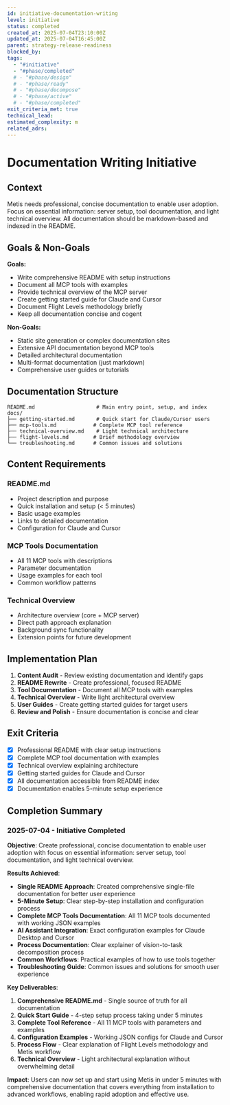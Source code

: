 ```yaml
---
id: initiative-documentation-writing
level: initiative
status: completed
created_at: 2025-07-04T23:10:00Z
updated_at: 2025-07-04T16:45:00Z
parent: strategy-release-readiness
blocked_by: 
tags:
  - "#initiative"
  - "#phase/completed"
  # - "#phase/design"
  # - "#phase/ready"
  # - "#phase/decompose"
  # - "#phase/active"
  # - "#phase/completed"
exit_criteria_met: true
technical_lead: 
estimated_complexity: m
related_adrs: 
---
```


# Documentation Writing Initiative

## Context

Metis needs professional, concise documentation to enable user adoption. Focus on essential information: server setup, tool documentation, and light technical overview. All documentation should be markdown-based and indexed in the README.

## Goals & Non-Goals

**Goals:**
- Write comprehensive README with setup instructions
- Document all MCP tools with examples
- Provide technical overview of the MCP server
- Create getting started guide for Claude and Cursor
- Document Flight Levels methodology briefly
- Keep all documentation concise and cogent

**Non-Goals:**
- Static site generation or complex documentation sites
- Extensive API documentation beyond MCP tools
- Detailed architectural documentation
- Multi-format documentation (just markdown)
- Comprehensive user guides or tutorials

## Documentation Structure

```
README.md                    # Main entry point, setup, and index
docs/
├── getting-started.md       # Quick start for Claude/Cursor users
├── mcp-tools.md            # Complete MCP tool reference
├── technical-overview.md    # Light technical architecture
├── flight-levels.md        # Brief methodology overview
└── troubleshooting.md      # Common issues and solutions
```

## Content Requirements

### README.md
- Project description and purpose
- Quick installation and setup (< 5 minutes)
- Basic usage examples
- Links to detailed documentation
- Configuration for Claude and Cursor

### MCP Tools Documentation
- All 11 MCP tools with descriptions
- Parameter documentation
- Usage examples for each tool
- Common workflow patterns

### Technical Overview
- Architecture overview (core + MCP server)
- Direct path approach explanation
- Background sync functionality
- Extension points for future development

## Implementation Plan

1. **Content Audit** - Review existing documentation and identify gaps
2. **README Rewrite** - Create professional, focused README
3. **Tool Documentation** - Document all MCP tools with examples
4. **Technical Overview** - Write light architectural overview
5. **User Guides** - Create getting started guides for target users
6. **Review and Polish** - Ensure documentation is concise and clear

## Exit Criteria

- [x] Professional README with clear setup instructions
- [x] Complete MCP tool documentation with examples
- [x] Technical overview explaining architecture
- [x] Getting started guides for Claude and Cursor
- [x] All documentation accessible from README index
- [x] Documentation enables 5-minute setup experience

## Completion Summary

### 2025-07-04 - Initiative Completed

**Objective**: Create professional, concise documentation to enable user adoption with focus on essential information: server setup, tool documentation, and light technical overview.

**Results Achieved**:
- **Single README Approach**: Created comprehensive single-file documentation for better user experience
- **5-Minute Setup**: Clear step-by-step installation and configuration process
- **Complete MCP Tools Documentation**: All 11 MCP tools documented with working JSON examples
- **AI Assistant Integration**: Exact configuration examples for Claude Desktop and Cursor
- **Process Documentation**: Clear explainer of vision-to-task decomposition process
- **Common Workflows**: Practical examples of how to use tools together
- **Troubleshooting Guide**: Common issues and solutions for smooth user experience

**Key Deliverables**:
1. **Comprehensive README.md** - Single source of truth for all documentation
2. **Quick Start Guide** - 4-step setup process taking under 5 minutes
3. **Complete Tool Reference** - All 11 MCP tools with parameters and examples
4. **Configuration Examples** - Working JSON configs for Claude and Cursor
5. **Process Flow** - Clear explanation of Flight Levels methodology and Metis workflow
6. **Technical Overview** - Light architectural explanation without overwhelming detail

**Impact**: Users can now set up and start using Metis in under 5 minutes with comprehensive documentation that covers everything from installation to advanced workflows, enabling rapid adoption and effective use.